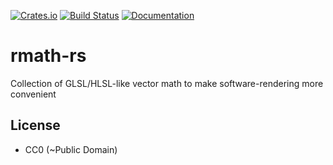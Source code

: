 [![Crates.io](https://img.shields.io/crates/v/rmath-rs.svg)](https://crates.io/crates/rmath-rs)
[![Build Status](https://travis-ci.org/unjello/rmath-rs.svg)](https://travis-ci.org/unjello/rmath-rs)
[![Documentation](https://docs.rs/rmath-rs/badge.svg)](https://docs.rs/rmath-rs)


# rmath-rs

Collection of GLSL/HLSL-like vector math to make software-rendering more convenient

## License

- CC0 (~Public Domain)
